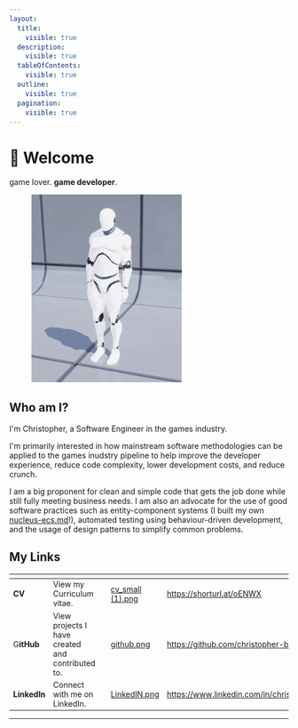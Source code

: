 ```yaml
---
layout:
  title:
    visible: true
  description:
    visible: true
  tableOfContents:
    visible: true
  outline:
    visible: true
  pagination:
    visible: true
---
```


# 👋 Welcome

game lover. **game developer**.

&#x20;

<figure><img src=".gitbook/assets/unreal.gif" alt="" width="271"><figcaption></figcaption></figure>

## Who am I?

I'm Christopher, a Software Engineer in the games industry.

I'm primarily interested in how mainstream software methodologies can be applied to the games inudstry pipeline to help improve the developer experience, reduce code complexity, lower development costs, and reduce crunch.

I am a big proponent for clean and simple code that gets the job done while still fully meeting business needs. I am also an advocate for the use of good software practices such as entity-component systems (I built my own [nucleus-ecs.md](personal/nucleus-ecs.md "mention")!), automated testing using behaviour-driven development, and the usage of design patterns to simplify common problems.

## My Links

<table data-view="cards"><thead><tr><th></th><th></th><th></th><th data-hidden data-card-cover data-type="files"></th><th data-hidden data-card-target data-type="content-ref"></th></tr></thead><tbody><tr><td><strong>CV</strong></td><td>View my Curriculum vitae.</td><td></td><td><a href=".gitbook/assets/cv_small (1).png">cv_small (1).png</a></td><td><a href="https://shorturl.at/oENWX">https://shorturl.at/oENWX</a></td></tr><tr><td>G<strong>itHub</strong></td><td>View projects I have created and contributed to.</td><td></td><td><a href=".gitbook/assets/github.png">github.png</a></td><td><a href="https://github.com/christopher-buss">https://github.com/christopher-buss</a></td></tr><tr><td><strong>LinkedIn</strong></td><td>Connect with me on LinkedIn.</td><td></td><td><a href=".gitbook/assets/LinkedIN.png">LinkedIN.png</a></td><td><a href="https://www.linkedin.com/in/christopherbuss/">https://www.linkedin.com/in/christopherbuss/</a></td></tr></tbody></table>

***

